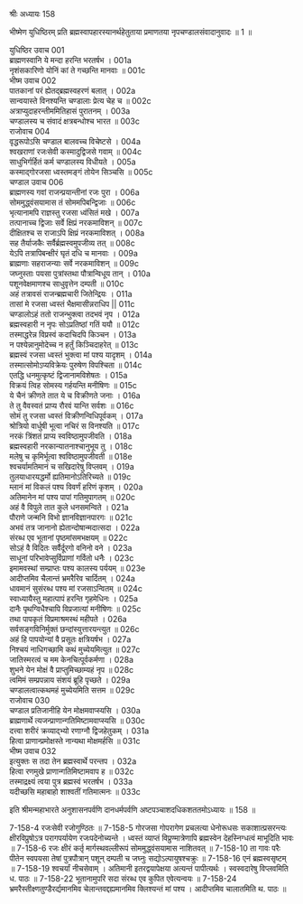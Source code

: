श्रीः
अध्यायः 158

भीष्मेण युधिष्ठिरम् प्रति ब्रह्मस्वापहारस्यानर्थहेतुताया प्रमाणतया नृपचण्डालसंवादानुवादः ॥ 1 ॥

युधिष्ठिर उवाच 	001  
ब्राह्मणस्वानि ये मन्दा हरन्ति भरतर्षभ ।	001a  
नृशंसकारिणो योनिं कां ते गच्छन्ति मानवाः ॥	001c  
भीष्म उवाच 	002  
पातकानां परं ह्येतद्ब्रह्मस्वहरणं बलात् ।	002a  
सान्वयास्ते विनश्यन्ति चण्डालाः प्रेत्य चेह च ॥	002c  
अत्राप्युदाहरन्तीममितिहासं पुरातनम् ।	003a  
चण्डालस्य च संवादं क्षत्रबन्धोश्च भारत ॥	003c  
राजोवाच 	004  
वृद्धरूपोऽसि चण्डाल बालवच्च विचेष्टसे ।	004a  
श्वखराणां रजःसेवी कस्मादुद्विजसे गवाम् ॥	004c  
साधुभिर्गर्हितं कर्म चण्डालस्य विधीयते ।	005a  
कस्माद्गोरजसा ध्वस्तमङ्गं तोयेन सिञ्चसि ॥	005c  
चण्डाल उवाच 	006  
ब्राह्मणस्य गवां राजन्प्रयान्तीनां रजः पुरा ।	006a  
सोममुद्ध्वंसयामास तं सोममपिबन्द्विजाः ॥	006c  
भृत्यानामपि राज्ञस्तु रजसा ध्वंसितं मखे ।	007a  
तत्पानाच्च द्विजाः सर्वे क्षिप्रं नरकमाविशन् ॥	007c  
दीक्षितश्च स राजाऽपि क्षिप्रं नरकमाविशत् ।	008a  
सह तैर्याजकैः सर्वैर्ब्रह्मस्वमुपजीव्य तत् ॥	008c  
येऽपि तत्रापिबन्क्षीरं घृतं दधि च मानवाः ।	009a  
ब्राह्मणाः सहराजन्याः सर्वे नरकमाविशन् ॥	009c  
जघ्नुस्ताः पयसा पुत्रांस्तथा पौत्रान्विधूय तान् ।	010a  
पशूनवेक्षमाणश्च साधुवृत्तेन दम्पती ॥	010c  
अहं तत्रावसं राजन्ब्रह्मचारी जितेन्द्रियः ।	011a  
तासां मे रजसा ध्वस्तं भैक्षमासीन्नराधिप ||	011c  
चण्डालोऽहं ततो राजन्भुक्त्वा तदभवं नृप ।	012a  
ब्रह्मस्वहारी न नृपः सोऽप्रतिष्ठां गतिं ययौ ॥	012c  
तस्माद्धरेन्न विप्रस्वं कदाचिदपि किञ्चन ।	013a  
न पश्येन्नानुमोदेच्च न हर्तुं किञ्चिदाहरेत् ॥	013c  
ब्रह्मस्वं रजसा ध्वस्तं भुक्त्वा मां पश्य यादृशम् ।	014a  
तस्मात्सोमोऽप्यविक्रेयः पुरुषेण विपश्चिता ॥	014c  
एतद्धि धनमुत्कृष्टं द्विजानामविशेषतः ।	015a  
विक्रयं त्विह सोमस्य गर्हयन्ति मनीषिणः ॥	015c  
ये चैनं क्रीणते तात ये च विक्रीणते जनाः ।	016a  
ते तु वैवस्वतं प्राप्य रौरवं यान्ति सर्वशः ॥	016c  
सोमं तु रजसा ध्वस्तं विक्रीणन्विधिपूर्वकम् ।	017a  
श्रोत्रियो वार्धुषी भूत्वा नचिरं स विनश्यति ॥	017c  
नरकं त्रिंशतं प्राप्य स्वविष्ठामुपजीवति ।	018a  
ब्रह्मस्वहारी नरकान्यातनाश्चानुभूय तु ।	018c  
मलेषु च कृमिर्भूत्वा श्वविष्ठामुपजीवती ॥	018e  
श्वचर्यामतिमानं च सखिदारेषु विप्लवम् ।	019a  
तुलयाधारयद्धर्मो ह्यतिमानोऽतिरिच्यते ॥	019c  
म्लानं मां विकलं पश्य विवर्णं हरिणं कृशम् ।	020a  
अतिमानेन मां पश्य पापां गतिमुपागतम् ॥	020c  
अहं वै विपुले तात कुले धनसमन्विते ।	021a  
पौराणे जन्मनि विभो ज्ञानविज्ञानपारगः ॥	021c  
अभवं तत्र जानानो ह्येतान्दोषान्मदात्सदा ।	022a  
संरब्ध एव भूतानां पृष्ठमांसमभक्षयम् ॥	022c  
सोऽहं वै विदितः सर्वैर्दूरगो वनिनो वने ।	023a  
साधूनां परिभावेप्सुर्विप्राणां गर्वितो धनैः ।	023c  
इमामवस्थां सम्प्राप्तः पश्य कालस्य पर्ययम् ॥	023e  
आदीप्तमिव चैलान्तं भ्रमरैरिव चार्दितम् ।	024a  
धावमानं सुसंरब्ध पश्य मां रजसाऽन्वितम् ॥	024c  
स्वाध्यायैस्तु महात्पापं हरन्ति गृहमेधिनः ।	025a  
दानैः पृथग्विधैश्चापि विप्रजात्यां मनीषिणः ॥	025c  
तथा पापकृतं विप्रमाश्रमस्थं महीपते ।	026a  
सर्वसङ्गविनिर्मुक्तं छन्दांस्युत्तारयन्त्युत ॥	026c  
अहं हि पापयोन्यां वै प्रसूतः क्षत्रियर्षभ ।	027a  
निश्चयं नाधिगच्छामि कथं मुच्येयमित्युत ॥	027c  
जातिस्मरत्वं च मम केनचित्पूर्वकर्मणा ।	028a  
शुभने येन मोक्षं वै प्राप्तुमिच्छाम्यहं नृप ॥	028c  
त्वमिमं सम्प्रपन्नाय संशयं ब्रूहि पृच्छते ।	029a  
चण्डालत्वात्कथमहं मुच्येयमिति सत्तम ॥	029c  
राजोवाच 	030  
चण्डाल प्रतिजानीहि येन मोक्षमवाप्स्यसि ।	030a  
ब्राह्मणार्थे त्यजन्प्राणान्गतिमिष्टामवाप्स्यसि ॥	030c  
दत्त्वा शरीरं क्रव्याद्भ्यो रणाग्नौ द्विजहेतुकम् ।	031a  
हित्वा प्राणान्प्रमोक्षस्ते नान्यथा मोक्षमर्हसि ॥	031c  
भीष्म उवाच 	032  
इत्युक्तः स तदा तेन ब्रह्मस्वार्थे परन्तप ।	032a  
हित्वा रणमुखे प्राणान्गतिमिष्टामवाप ह ॥	032c  
तस्माद्रक्ष्यं त्वया पुत्र ब्रह्मस्वं भरतर्षभ ।	033a  
यदीच्छसि महाबाहो शाश्वतीं गतिमात्मनः ॥ 	033c  

इति श्रीमन्महाभारते अनुशासनपर्वणि दानधर्मपर्वणि अष्टपञ्चाशदधिकशततमोऽध्यायः ॥ 158 ॥

7-158-4 रजःसेवी रजोगुण्ठितः ॥ 7-158-5 गोरजसा गोपरागेण प्रचलत्या धेनोरूधसः सकाशात्प्रसरन्त्यः क्षीरविप्रुषोऽत्र परागपर्यायेण रजःपदेनोच्यन्ते । ध्वस्तं व्याप्तं विप्रुण्मात्रेणापि ब्रह्मस्वेन देहस्निग्धत्वं माभूदिति भावः ॥ 7-158-6 रजः क्षीरं कर्तृ मार्गस्थवल्लीरूपं सोममुद्ध्वंसयामास नाशितवत् ॥ 7-158-10 ता गावः परैः पीतेन स्वपयसा तेषां पुत्रपौत्रान् पशून् दम्पती च जघ्नुः सद्योऽल्पायुषश्चक्रुः ॥ 7-158-16 एनं ब्रह्मस्वसृष्टम् ॥ 7-158-19 श्वचर्यां नीचसेवाम् । अतिमानी इतरद्वयापेक्षया अत्यन्तं पापीत्यर्थः । स्वस्वदारेषु विप्लवमिति ध. पाठः ॥ 7-158-22 भूतानामुपरि सदा संरब्ध एव कुपित एवेत्यन्वयः ॥ 7-158-24 भ्रमरैस्तीक्ष्णतुण्डैरर्द्यमानमिव चेलान्तवद्दह्यमानमिव क्लिश्यन्तं मां पश्य । आदीप्तमिव चालातमिति थ. पाठः ॥
